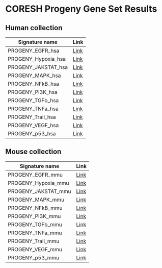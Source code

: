 # CORESH Progeny Gene Set Results

## Human collection

|Signature name     |Link                                                       |
|-------------------|-----------------------------------------------------------|
|PROGENY_EGFR_hsa   |<a href="https://alserglab.wustl.edu/coresh/load/PROGENY_EGFR_hsa" target="_blank" rel="noopener noreferrer">Link</a>  |
|PROGENY_Hypoxia_hsa|<a href="https://alserglab.wustl.edu/coresh/load/PROGENY_Hypoxia_hsa" target="_blank" rel="noopener noreferrer">Link</a>|
|PROGENY_JAKSTAT_hsa|<a href="https://alserglab.wustl.edu/coresh/load/PROGENY_JAKSTAT_hsa" target="_blank" rel="noopener noreferrer">Link</a>|
|PROGENY_MAPK_hsa   |<a href="https://alserglab.wustl.edu/coresh/load/PROGENY_MAPK_hsa" target="_blank" rel="noopener noreferrer">Link</a>  |
|PROGENY_NFkB_hsa   |<a href="https://alserglab.wustl.edu/coresh/load/PROGENY_NFkB_hsa" target="_blank" rel="noopener noreferrer">Link</a>  |
|PROGENY_PI3K_hsa   |<a href="https://alserglab.wustl.edu/coresh/load/PROGENY_PI3K_hsa" target="_blank" rel="noopener noreferrer">Link</a>  |
|PROGENY_TGFb_hsa   |<a href="https://alserglab.wustl.edu/coresh/load/PROGENY_TGFb_hsa" target="_blank" rel="noopener noreferrer">Link</a>  |
|PROGENY_TNFa_hsa   |<a href="https://alserglab.wustl.edu/coresh/load/PROGENY_TNFa_hsa" target="_blank" rel="noopener noreferrer">Link</a>  |
|PROGENY_Trail_hsa  |<a href="https://alserglab.wustl.edu/coresh/load/PROGENY_Trail_hsa" target="_blank" rel="noopener noreferrer">Link</a> |
|PROGENY_VEGF_hsa   |<a href="https://alserglab.wustl.edu/coresh/load/PROGENY_VEGF_hsa" target="_blank" rel="noopener noreferrer">Link</a>  |
|PROGENY_p53_hsa    |<a href="https://alserglab.wustl.edu/coresh/load/PROGENY_p53_hsa" target="_blank" rel="noopener noreferrer">Link</a>   |


## Mouse collection

|Signature name     |Link                                                       |
|-------------------|-----------------------------------------------------------|
|PROGENY_EGFR_mmu   |<a href="https://alserglab.wustl.edu/coresh/load/PROGENY_EGFR_mmu" target="_blank" rel="noopener noreferrer">Link</a>  |
|PROGENY_Hypoxia_mmu|<a href="https://alserglab.wustl.edu/coresh/load/PROGENY_Hypoxia_mmu" target="_blank" rel="noopener noreferrer">Link</a>|
|PROGENY_JAKSTAT_mmu|<a href="https://alserglab.wustl.edu/coresh/load/PROGENY_JAKSTAT_mmu" target="_blank" rel="noopener noreferrer">Link</a>|
|PROGENY_MAPK_mmu   |<a href="https://alserglab.wustl.edu/coresh/load/PROGENY_MAPK_mmu" target="_blank" rel="noopener noreferrer">Link</a>  |
|PROGENY_NFkB_mmu   |<a href="https://alserglab.wustl.edu/coresh/load/PROGENY_NFkB_mmu" target="_blank" rel="noopener noreferrer">Link</a>  |
|PROGENY_PI3K_mmu   |<a href="https://alserglab.wustl.edu/coresh/load/PROGENY_PI3K_mmu" target="_blank" rel="noopener noreferrer">Link</a>  |
|PROGENY_TGFb_mmu   |<a href="https://alserglab.wustl.edu/coresh/load/PROGENY_TGFb_mmu" target="_blank" rel="noopener noreferrer">Link</a>  |
|PROGENY_TNFa_mmu   |<a href="https://alserglab.wustl.edu/coresh/load/PROGENY_TNFa_mmu" target="_blank" rel="noopener noreferrer">Link</a>  |
|PROGENY_Trail_mmu  |<a href="https://alserglab.wustl.edu/coresh/load/PROGENY_Trail_mmu" target="_blank" rel="noopener noreferrer">Link</a> |
|PROGENY_VEGF_mmu   |<a href="https://alserglab.wustl.edu/coresh/load/PROGENY_VEGF_mmu" target="_blank" rel="noopener noreferrer">Link</a>  |
|PROGENY_p53_mmu    |<a href="https://alserglab.wustl.edu/coresh/load/PROGENY_p53_mmu" target="_blank" rel="noopener noreferrer">Link</a>   |
